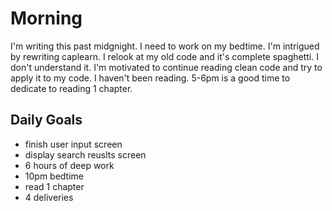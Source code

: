 # Morning
I'm writing this past midgnight. I need to work on my bedtime. I'm intrigued by rewriting caplearn. I relook at my old code and it's complete spaghetti. I don't understand it. I'm motivated to continue reading clean code and try to apply it to my code. I haven't been reading. 5-6pm is a good time to dedicate to reading 1 chapter. 

## Daily Goals
- finish user input screen
- display search reuslts screen
- 6 hours of deep work
- 10pm bedtime 
- read 1 chapter
- 4 deliveries
